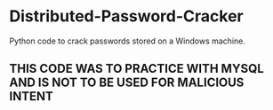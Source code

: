 # Distributed-Password-Cracker
Python code to crack passwords stored on a Windows machine.  
## THIS CODE WAS TO PRACTICE WITH MYSQL AND IS NOT TO BE USED FOR MALICIOUS INTENT
